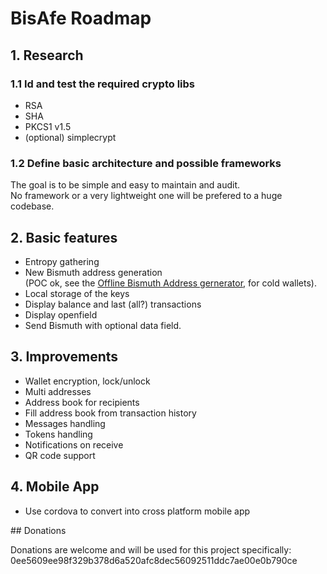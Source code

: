 # BisAfe Roadmap

## 1. Research

### 1.1 Id and test the required crypto libs
- RSA
- SHA
- PKCS1 v1.5
- (optional) simplecrypt

### 1.2 Define basic architecture and possible frameworks

The goal is to be simple and easy to maintain and audit.  
No framework or a very lightweight one will be prefered to a huge codebase.   

## 2. Basic features

- Entropy gathering
- New Bismuth address generation  
  (POC ok, see the [Offline Bismuth Address gernerator](./Generator/Readme.md), for cold wallets).  
- Local storage of the keys
- Display balance and last (all?) transactions
- Display openfield
- Send Bismuth with optional data field.

## 3. Improvements

- Wallet encryption, lock/unlock
- Multi addresses
- Address book for recipients
- Fill address book from transaction history
- Messages handling
- Tokens handling
- Notifications on receive
- QR code support

## 4. Mobile App

- Use cordova to convert into cross platform mobile app


## Donations

Donations are welcome and will be used for this project specifically: 0ee5609ee98f329b378d6a520afc8dec56092511ddc7ae00e0b790ce
